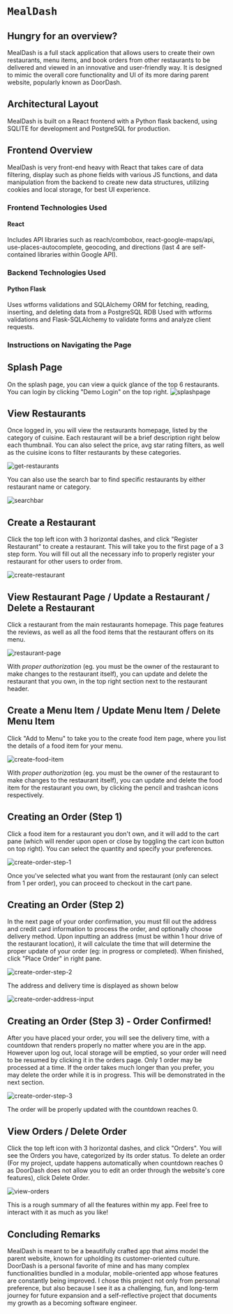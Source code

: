 # `MealDash`

## Hungry for an overview?

MealDash is a full stack application that allows users to create their own restaurants, menu items, and book orders from other restaurants to be delivered and viewed in an innovative and user-friendly way. It is designed to mimic the overall core functionality and UI of its more daring parent website, popularly known as DoorDash. 

## Architectural Layout
MealDash is built on a React frontend with a Python flask backend, using SQLITE for development and PostgreSQL for production.

## Frontend Overview
MealDash is very front-end heavy with React that takes care of data filtering, display such as phone fields with various JS functions, and data manipulation from the backend to create new data structures, utilizing cookies and local storage, for best UI experience. 

### Frontend Technologies Used
#### React
Includes API libraries such as reach/combobox, react-google-maps/api, use-places-autocomplete, geocoding, and directions (last 4 are self-contained libraries within Google API).

### Backend Technologies Used
#### Python Flask
Uses wtforms validations and SQLAlchemy ORM for fetching, reading, inserting, and deleting data from a PostgreSQL RDB
Used with wtforms validations and Flask-SQLAlchemy to validate forms and analyze client requests. 

### Instructions on Navigating the Page

## Splash Page
On the splash page, you can view a quick glance of the top 6 restaurants. You can login by clicking "Demo Login" on the top right.
![splashpage](./images/splash-page-pic.png)

## View Restaurants
Once logged in, you will view the restaurants homepage, listed by the category of cuisine. Each restaurant will be a brief description right below each thumbnail. You can also select the price, avg star rating filters, as well as the cuisine icons to filter restaurants by these categories. 

![get-restaurants](./images/get-restaurants.png)

You can also use the search bar to find specific restaurants by either restaurant name or category.

![searchbar](./images/searchbar.png)

## Create a Restaurant
Click the top left icon with 3 horizontal dashes, and click "Register Restaurant" to create a restaurant. This will take you to the first page of a 3 step form. You will fill out all the necessary info to properly register your restaurant for other users to order from.

![create-restaurant](./images/create-restaurant.png)

## View Restaurant Page / Update a Restaurant / Delete a Restaurant
Click a restaurant from the main restaurants homepage. This page features the reviews, as well as all the food items that the restaurant offers on its menu.

![restaurant-page](./images/get-restaurant.png)

With _proper authorization_ (eg. you must be the owner of the restaurant to make changes to the restaurant itself), you can update and delete the restaurant that you own, in the top right section next to the restaurant header.

## Create a Menu Item / Update Menu Item / Delete Menu Item
Click "Add to Menu" to take you to the create food item page, where you list the details of a food item for your menu.

![create-food-item](./images/update-food-item.png)

With _proper authorization_ (eg. you must be the owner of the restaurant to make changes to the restaurant itself), you can update and delete the food item for the restaurant you own, by clicking the pencil and trashcan icons respectively.

## Creating an Order (Step 1)
Click a food item for a restaurant you don't own, and it will add to the cart pane (which will render upon open or close by toggling the cart icon button on top right). You can select the quantity and specify your preferences.

![create-order-step-1](./images/create-order.png)

Once you've selected what you want from the restaurant (only can select from 1 per order), you can proceed to checkout in the cart pane. 

## Creating an Order (Step 2)
In the next page of your order confirmation, you must fill out the address and credit card information to process the order, and optionally choose delivery method. Upon inputting an address (must be within 1 hour drive of the restaurant location), it will calculate the time that will determine the proper update of your order (eg: in progress or completed). When finished, click "Place Order" in right pane.

![create-order-step-2](./images/create-order-step-2.png)

The address and delivery time is displayed as shown below

![create-order-address-input](./images/create-order-address-input.png)


## Creating an Order (Step 3) - Order Confirmed!
After you have placed your order, you will see the delivery time, with a countdown that renders properly no matter where you are in the app. However upon log out, local storage will be emptied, so your order will need to be resumed by clicking it in the orders page. Only 1 order may be processed at a time. If the order takes much longer than you prefer, you may delete the order while it is in progress. This will be demonstrated in the next section.

![create-order-step-3](./images/create-order-step-3.png)

The order will be properly updated with the countdown reaches 0.

## View Orders / Delete Order
Click the top left icon with 3 horizontal dashes, and click "Orders". You will see the Orders you have, categorized by its order status. To delete an order (For my project, update happens automatically when countdown reaches 0 as DoorDash does not allow you to edit an order through the website's core features), click Delete Order.

![view-orders](./images/get-orders.png)

This is a rough summary of all the features within my app. Feel free to interact with it as much as you like!

## Concluding Remarks
MealDash is meant to be a beautifully crafted app that aims model the parent website, known for upholding its customer-oriented culture. DoorDash is a personal favorite of mine and has many complex functionalities bundled in a modular, mobile-oriented app whose features are constantly being improved. I chose this project not only from personal preference, but also because I see it as a challenging, fun, and long-term journey for future expansion and a self-reflective project that documents my growth as a becoming software engineer. 

